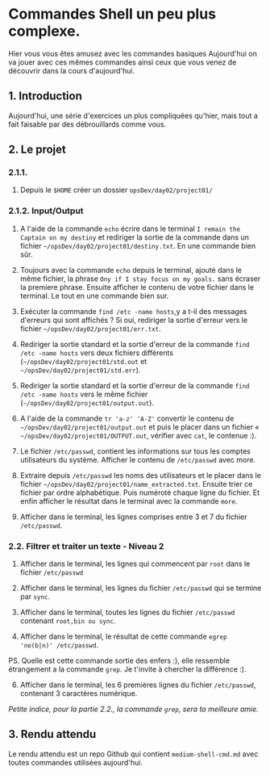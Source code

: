 # Commandes Shell un peu plus complexe.
Hier vous vous êtes amusez avec les commandes basiques  Aujourd'hui on va jouer avec ces mêmes commandes ainsi ceux que vous venez de découvrir dans la cours d'aujourd'hui.


## 1. Introduction
Aujourd'hui, une série d'exercices un plus compliquées qu'hier, mais tout a fait faisable par des débrouillards comme vous.

## 2. Le projet

### 2.1.1.

1. Depuis le `$HOME` créer un dossier `opsDev/day02/project01/`

### 2.1.2. Input/Output

1. A l'aide de la commande `echo` écrire dans le terminal `I remain the Captain on my destiny` 
   et rediriger la sortie de la commande dans un fichier `~/opsDev/day02/project01/destiny.txt`. En une commande bien sûr.

2. Toujours avec la commande `echo` depuis le terminal, ajouté dans le même fichier, 
   la phrase `Ony if I stay focus on my goals.` sans écraser la premiere phrase. 
   Ensuite afficher le contenu de votre fichier dans le terminal. Le tout en une commande bien sur.

3. Exécuter la commande `find /etc -name hosts`,y a t-il des messages d'erreurs qui sont affichés ? 
   Si oui, rediriger la sortie d'erreur vers le fichier `~/opsDev/day02/project01/err.txt`.


4. Rediriger la sortie standard et la sortie d'erreur de la commande `find /etc -name hosts` 
   vers deux fichiers différents (`~/opsDev/day02/project01/std.out` et `~/opsDev/day02/project01/std.err`).

5. Rediriger la sortie standard et la sortie d'erreur de la commande `find /etc -name hosts` vers le même fichier (`~/opsDev/day02/project01/output.out`).

5. A l'aide de la commande `tr 'a-z' 'A-Z'` convertir le contenu de `~/opsDev/day02/project01/output.out` 
   et puis le placer dans un fichier « `~/opsDev/day02/project01/OUTPUT.out`, vérifier avec `cat`, le contenue :). 

6. Le fichier `/etc/passwd`, contient les informations sur tous les comptes utilisateurs du système.
   Afficher le contenu de `/etc/passwd` avec more.

7. Extraire depuis `/etc/passwd` les noms des utilisateurs et le placer dans le fichier `~/opsDev/day02/project01/name_extracted.txt`.
   Ensuite trier ce fichier par ordre alphabétique.
   Puis numéroté chaque ligne du fichier.
   Et enfin afficher le résultat dans le terminal avec la commande `more`.

8. Afficher dans le terminal, les lignes comprises entre 3 et 7 du fichier `/etc/passwd`.


### 2.2. Filtrer et traiter un texte - Niveau 2

1. Afficher dans le terminal, les lignes qui commencent par `root` dans le fichier `/etc/passwd`

2. Afficher dans le terminal, les lignes du fichier `/etc/passwd` qui se termine par `sync`.

4. Afficher dans le terminal, toutes les lignes du fichier `/etc/passwd` contenant `root,bin ou sync`.

5. Afficher dans le terminal, le résultat de cette commande `egrep 'no(b|n)' /etc/passwd`.

PS. Quelle est cette commande sortie des enfers :), elle ressemble étrangement a la commande `grep`. Je t'invite à chercher la différence :).

6. Afficher dans le terminal, les 6 premières lignes du fichier `/etc/passwd`, contenant 3 caractères numérique.

*Petite indice, pour la partie 2.2., la commande `grep`, sera ta meilleure amie.*


## 3. Rendu attendu
Le rendu attendu est un repo Github qui contient `medium-shell-cmd.md` avec toutes commandes utilisées aujourd'hui.